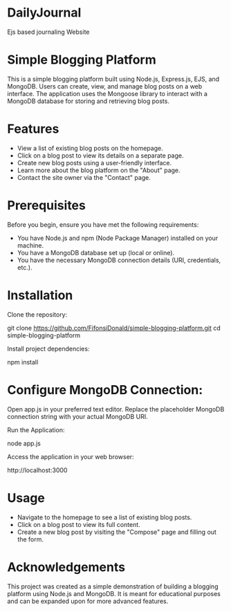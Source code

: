 # DailyJournal
Ejs based  journaling Website
# Simple Blogging Platform
This is a simple blogging platform built using Node.js, Express.js, EJS, and MongoDB. Users can create, view, and manage blog posts on a web interface. The application uses the Mongoose library to interact with a MongoDB database for storing and retrieving blog posts.

# Features
- View a list of existing blog posts on the homepage.
- Click on a blog post to view its details on a separate page.
- Create new blog posts using a user-friendly interface.
- Learn more about the blog platform on the "About" page.
- Contact the site owner via the "Contact" page.
# Prerequisites
Before you begin, ensure you have met the following requirements:

- You have Node.js and npm (Node Package Manager) installed on your machine.
- You have a MongoDB database set up (local or online).
- You have the necessary MongoDB connection details (URI, credentials, etc.).
# Installation
Clone the repository:

git clone https://github.com/FifonsiDonald/simple-blogging-platform.git
cd simple-blogging-platform

Install project dependencies:

npm install

# Configure MongoDB Connection:

Open app.js in your preferred text editor.
Replace the placeholder MongoDB connection string with your actual MongoDB URI.

Run the Application:

node app.js

Access the application in your web browser:

http://localhost:3000
# Usage
- Navigate to the homepage to see a list of existing blog posts.
- Click on a blog post to view its full content.
- Create a new blog post by visiting the "Compose" page and filling out the form.
# Acknowledgements
This project was created as a simple demonstration of building a blogging platform using Node.js and MongoDB. It is meant for educational purposes and can be expanded upon for more advanced features.
